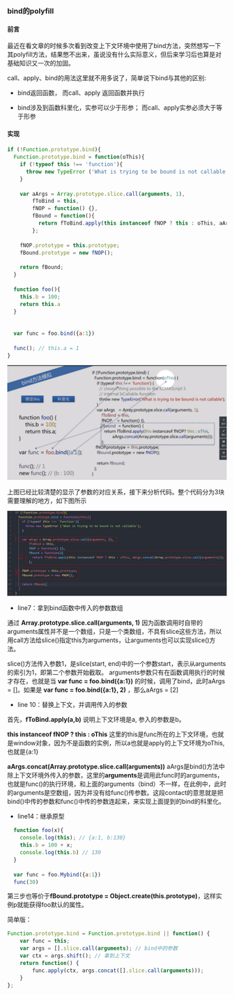 ###  bind的polyfill

#### 前言

最近在看文章的时候多次看到改变上下文环境中使用了bind方法，突然想写一下其polyfill方法，结果憋不出来，虽说没有什么实际意义，但后来学习后也算是对基础知识又一次的加固。

call、apply、bind的用法这里就不用多说了，简单说下bind与其他的区别: 

* bind返回函数， 而call、apply 返回函数并执行

* bind涉及到函数科里化，实参可以少于形参； 而call、apply实参必须大于等于形参


#### 实现

```javascript
if (!Function.prototype.bind){
  Function.prototype.bind = function(oThis){
    if (!typeof this !== 'function'){
      throw new TypeError ('What is trying to be bound is not callable');
    }

    var aArgs = Array.prototype.slice.call(arguments, 1),
        fToBind = this,
        fNOP = function() {},
        fBound = function(){
          return fToBind.apply(this instanceof fNOP ? this : oThis, aArgs.concat(Array.prototype.slice.call(arguments)));
        };
      
    fNOP.prototype = this.prototype;
    fBound.prototype = new fNOP();

    return fBound;
  }

  function foo(){
    this.b = 100;
    return this.a
  }


  var func = foo.bind({a:1})

  func(); // this.a = 1
}
```

<div align=center>

![bind](../../img/tiny/bind.png)

</div>

上图已经比较清楚的显示了参数的对应关系，接下来分析代码。整个代码分为3块需要理解的地方，如下图所示

<div align=center>

![bind2](../../img/tiny/bind2.jpg)

</div>

* line7：拿到bind函数中传入的参数数组

通过 **Array.prototype.slice.call(arguments, 1)** 因为函数调用时自带的arguments属性并不是一个数组，只是一个类数组，不具有slice这些方法，所以用call方法给slice()指定this为arguments，让arguments也可以实现slice()方法。

slice()方法传入参数1，是slice(start, end)中的一个参数start，表示从arguments的索引为1，即第二个参数开始截取。 
arguments参数只有在函数调用执行的时候才存在，也就是当 **var func = foo.bind({a:1})** 的时候，调用了bind，此时aArgs = []。如果是 **var func = foo.bind({a:1}, 2)** ，那么aArgs = [2]


* line 10：替换上下文，并调用传入的参数

首先，**fToBind.apply(a,b)** 说明上下文环境是a, 参入的参数是b。


**this instanceof fNOP ? this : oThis** 这里的this是func所在的上下文环境，也就是window对象，因为不是函数的实例，所以a也就是apply的上下文环境为oThis,也就是{a:1}

**aArgs.concat(Array.prototype.slice.call(arguments))** aArgs是bind()方法中除上下文环境外传入的参数，这里的**arguments**是调用此func时的arguments，也就是func()的执行环境，和上面的arguments（bind）不一样，在此例中，此时的arguments是空数组，因为并没有给func()传参数。这段contact的意思就是把bind()中传的参数和func()中传的参数连起来，来实现上面提到的bind的科里化。


* line14：继承原型

```javascript
  function foo(x){
    console.log(this); // {a:1, b:130}
    this.b = 100 + x;
    console.log(this.b) // 130
  }

  var func = foo.Mybind({a:1}) 
  func(30)
```

第三步也等价于**fBound.prototype = Object.create(this.prototype)**，这样实例p就能获得foo默认的属性。 

简单版：

```javascript
Function.prototype.bind = Function.prototype.bind || function() {
    var func = this;
    var args = [].slice.call(arguments); // bind中的参数
    var ctx = args.shift(); // 拿到上下文
    return function() {
        func.apply(ctx, args.concat([].slice.call(arguments)));
    }
};
```


